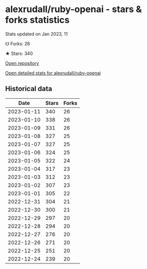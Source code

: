 # alexrudall/ruby-openai - stars & forks statistics

Stats updated on Jan 2023, 11

☋ Forks: 26

★ Stars: 340

[Open repository](https://github.com/alexrudall/ruby-openai)

[Open detailed stats for alexrudall/ruby-openai](https://reviewgithub.com/rep/alexrudall/ruby-openai)

## Historical data
| Date | Stars | Forks |
|------|-------|-------|
| 2023-01-11 | 340 | 26 | 
| 2023-01-10 | 338 | 26 | 
| 2023-01-09 | 331 | 26 | 
| 2023-01-08 | 327 | 25 | 
| 2023-01-07 | 327 | 25 | 
| 2023-01-06 | 324 | 25 | 
| 2023-01-05 | 322 | 24 | 
| 2023-01-04 | 317 | 23 | 
| 2023-01-03 | 312 | 23 | 
| 2023-01-02 | 307 | 23 | 
| 2023-01-01 | 305 | 22 | 
| 2022-12-31 | 304 | 21 | 
| 2022-12-30 | 300 | 21 | 
| 2022-12-29 | 297 | 20 | 
| 2022-12-28 | 294 | 20 | 
| 2022-12-27 | 276 | 20 | 
| 2022-12-26 | 271 | 20 | 
| 2022-12-25 | 251 | 20 | 
| 2022-12-24 | 239 | 20 | 

